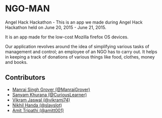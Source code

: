 # NGO-MAN
Angel Hack Hackathon - This is an app we made during Angel Hack Hackathon held on June 20, 2015 - June 21, 2015.

It is an app made for the low-cost Mozilla firefox OS devices.

Our application revolves around the idea of simplifying various tasks of management and control; an employee of an NGO has to carry out. It helps in keeping a track of donations of various things like food, clothes, money and books.

Contributors
-------------

* [Manraj Singh Grover (@ManrajGrover)](https://github.com/ManrajGrover)
* [Sanyam Khurana (@CuriousLearner)](https://github.com/CuriousLearner)
* [Vikram Jaswal (@vikramj74)](https://github.com/vikramj74)
* [Nikhil Handa (@slayslot)](https://github.com/slayslot)
* [Amit Tripathi (@amitt001)](https://github.com/amitt001)
